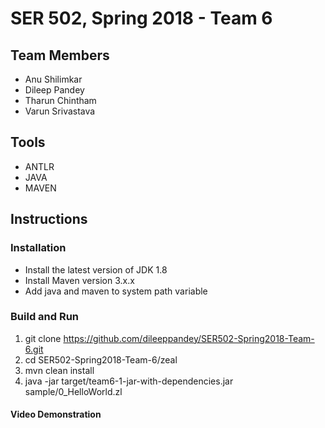# SER 502, Spring 2018 - Team 6

## Team Members

* Anu Shilimkar
* Dileep Pandey
* Tharun Chintham
* Varun Srivastava

## Tools

* ANTLR
* JAVA
* MAVEN

## Instructions

### Installation
* Install the latest version of JDK 1.8
* Install Maven version 3.x.x
* Add java and maven to system path variable

### Build and Run

1. git clone https://github.com/dileeppandey/SER502-Spring2018-Team-6.git
2. cd SER502-Spring2018-Team-6/zeal
3. mvn clean install
4. java -jar target/team6-1-jar-with-dependencies.jar sample/0_HelloWorld.zl


#### Video Demonstration
